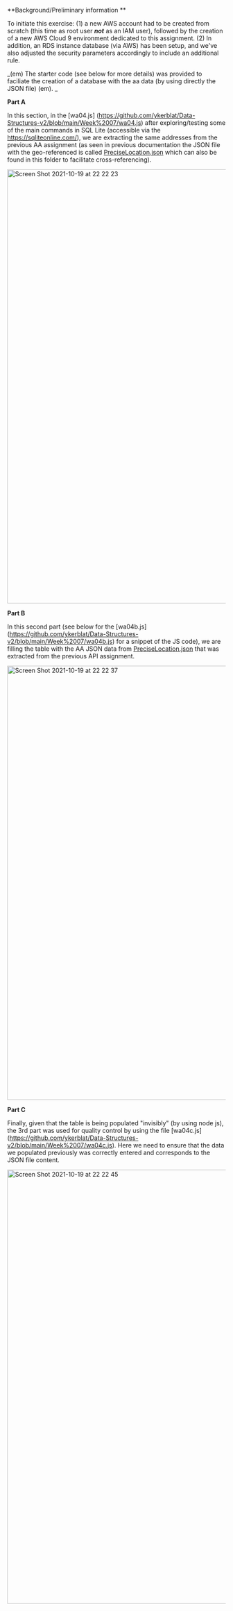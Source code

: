 **Background/Preliminary information
**

To initiate this exercise:
(1) a new AWS account had to be created from scratch (this time as root user **_not_** as an IAM user), followed by the creation of a new AWS Cloud 9 environment dedicated to this assignment. 
(2) In addition, an RDS instance database (via AWS) has been setup, and we've also adjusted the security parameters accordingly to include an additional rule.

_(em) The starter code (see below for more details) was provided to faciliate the creation of a database with the aa data (by using directly the JSON file) (em).
_

**Part A**

In this section, in the [wa04.js] (https://github.com/ykerblat/Data-Structures-v2/blob/main/Week%2007/wa04.js) after exploring/testing some of the main commands in SQL Lite (accessible via the https://sqliteonline.com/), we are extracting the same addresses from the previous AA assignment (as seen in previous documentation the JSON file with the geo-referenced is called [PreciseLocation.json](https://github.com/ykerblat/Data-Structures-v2/blob/main/Week%2007/PreciseLocation.jsonlocated) which can also be found in this folder to facilitate cross-referencing).

<img width="1001" alt="Screen Shot 2021-10-19 at 22 22 23" src="https://user-images.githubusercontent.com/82052220/138018508-f36e57f1-b216-4ac1-b41e-d35f5b0e39a0.png">

**Part B**

In this second part (see below for the [wa04b.js] (https://github.com/ykerblat/Data-Structures-v2/blob/main/Week%2007/wa04b.js) for a snippet of the JS code), we are filling the table with the AA JSON data from [PreciseLocation.json](https://github.com/ykerblat/Data-Structures-v2/blob/main/Week%2007/PreciseLocation.jsonlocated) that was extracted from the previous API assignment.

<img width="1001" alt="Screen Shot 2021-10-19 at 22 22 37" src="https://user-images.githubusercontent.com/82052220/138018640-6c9207a3-143f-4015-966e-fec2cda98bad.png">

**Part C**

Finally, given that the table is being populated "invisibly" (by using node js), the 3rd part was used for quality control by using the file [wa04c.js] (https://github.com/ykerblat/Data-Structures-v2/blob/main/Week%2007/wa04c.js). Here we need to ensure that the data we populated previously was correctly entered and corresponds to the JSON file content.

<img width="1001" alt="Screen Shot 2021-10-19 at 22 22 45" src="https://user-images.githubusercontent.com/82052220/138019036-49c447a9-c2c4-4525-a98d-5d8342e7387c.png">
